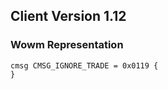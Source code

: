 ## Client Version 1.12

### Wowm Representation
```rust,ignore
cmsg CMSG_IGNORE_TRADE = 0x0119 {
}

```
